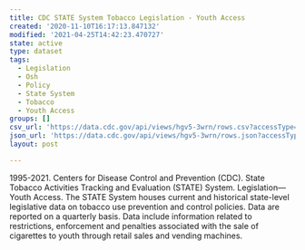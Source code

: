 ```yaml
---
title: CDC STATE System Tobacco Legislation - Youth Access
created: '2020-11-10T16:17:13.847132'
modified: '2021-04-25T14:42:23.470727'
state: active
type: dataset
tags:
  - Legislation
  - Osh
  - Policy
  - State System
  - Tobacco
  - Youth Access
groups: []
csv_url: 'https://data.cdc.gov/api/views/hgv5-3wrn/rows.csv?accessType=DOWNLOAD'
json_url: 'https://data.cdc.gov/api/views/hgv5-3wrn/rows.json?accessType=DOWNLOAD'
layout: post

---
```

1995-2021. Centers for Disease Control and Prevention (CDC). State Tobacco Activities Tracking and Evaluation (STATE) System. Legislation—Youth Access. The STATE System houses current and historical state-level legislative data on tobacco use prevention and control policies.  Data are reported on a quarterly basis. Data include information related to restrictions, enforcement and penalties associated with the sale of cigarettes to youth through retail sales and vending machines.
